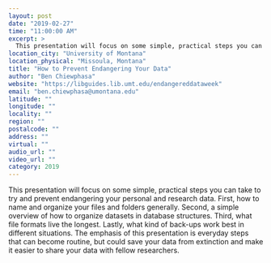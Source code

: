 ```yaml
---
layout: post
date: "2019-02-27"
time: "11:00:00 AM"
excerpt: >
  This presentation will focus on some simple, practical steps you can take to try and prevent endangering your personal and research data. ...
location_city: "University of Montana"
location_physical: "Missoula, Montana"
title: "How to Prevent Endangering Your Data"
author: "Ben Chiewphasa"
website: "https://libguides.lib.umt.edu/endangereddataweek"
email: "ben.chiewphasa@umontana.edu"
latitude: ""
longitude: ""
locality: ""
region: ""
postalcode: ""
address: ""
virtual: ""
audio_url: ""
video_url: ""
category: 2019
---
```


This presentation will focus on some simple, practical steps you can take to try and prevent endangering your personal and research data. First, how to name and organize your files and folders generally. Second, a simple overview of how to organize datasets in database structures. Third, what file formats live the longest. Lastly, what kind of back-ups work best in different situations. The emphasis of this presentation is everyday steps that can become routine, but could save your data from extinction and make it easier to share your data with fellow researchers.
